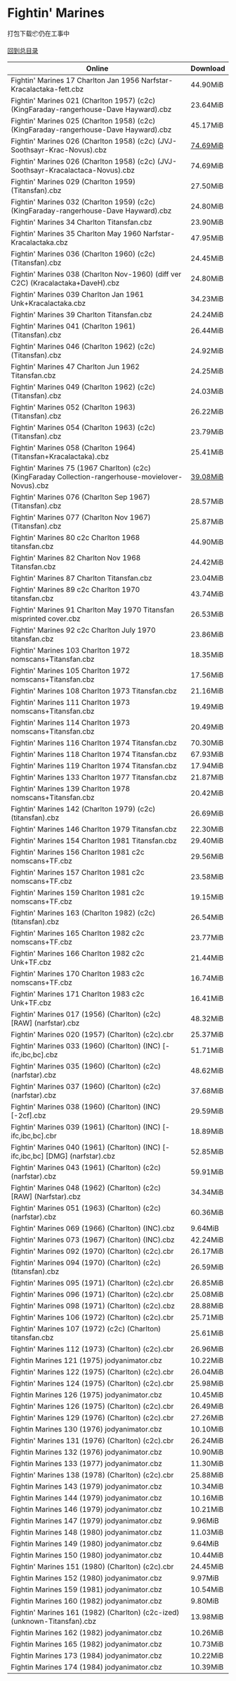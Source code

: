 # Fightin' Marines

打包下载📦仍在工事中

[回到总目录](/Catalogs.md)







Online | Download
--- | ---
Fightin' Marines 17 Charlton Jan 1956 Narfstar-Kracalactaka-fett.cbz | 44.90MiB
Fightin' Marines 021 (Charlton 1957) (c2c) (KingFaraday-rangerhouse-Dave Hayward).cbz | 23.64MiB
Fightin' Marines 025 (Charlton 1958) (c2c) (KingFaraday-rangerhouse-Dave Hayward).cbz | 45.17MiB
Fightin' Marines 026 (Charlton 1958) (c2c) (JVJ-Soothsayr-Krac-Novus).cbz | [74.69MiB](https://pan.baidu.com/s/1qYHUkFE#list/path=%2FNovus%20-%20Week%20of%202017%20Q1%2FNovus%20-%20Week%20of%202017-03-29%2F%E3%82%A4%E3%82%AB%E3%82%B1%E3%82%BF%E3%82%AF%E3%82%B3%E3%82%A6%E3%82%A8%E3%82%AD%E3%82%A6%E3%82%B3%E3%82%B5%E3%82%B1%E3%82%A4%E3%82%AF%E3%82%BF%E3%82%B9%E3%82%B1%E3%82%AF%E3%82%A4%E3%82%BD%E3%82%BD%E3%82%B7%E3%82%A6%E3%82%B7%E3%82%BB%E3%82%BD%E3%82%AA%E3%82%BB%E3%82%B3%E3%82%B9%E3%82%B1&parentPath=%2FNovus%20-%20Week%20of%202017%20Q1)
Fightin' Marines 026 (Charlton 1958) (c2c) (JVJ-Soothsayr-Kracalactaca-Novus).cbz | 74.69MiB
Fightin' Marines 029 (Charlton 1959) (Titansfan).cbz | 27.50MiB
Fightin' Marines 032 (Charlton 1959) (c2c) (KingFaraday-rangerhouse-Dave Hayward).cbz | 24.80MiB
Fightin' Marines 34 Charlton Titansfan.cbz | 23.90MiB
Fightin' Marines 35 Charlton May 1960 Narfstar-Kracalactaka.cbz | 47.95MiB
Fightin' Marines 036 (Charlton 1960) (c2c) (Titansfan).cbz | 24.45MiB
Fightin' Marines 038 (Charlton Nov-1960) (diff ver C2C) (Kracalactaka+DaveH).cbz | 24.80MiB
Fightin' Marines 039 Charlton Jan 1961 Unk+Kracalactaka.cbz | 34.23MiB
Fightin' Marines 39 Charlton Titansfan.cbz | 24.24MiB
Fightin' Marines 041 (Charlton 1961) (Titansfan).cbz | 26.44MiB
Fightin' Marines 046 (Charlton 1962) (c2c) (Titansfan).cbz | 24.92MiB
Fightin' Marines 47 Charlton Jun 1962 Titansfan.cbz | 24.25MiB
Fightin' Marines 049 (Charlton 1962) (c2c) (Titansfan).cbz | 24.03MiB
Fightin' Marines 052 (Charlton 1963) (Titansfan).cbz | 26.22MiB
Fightin' Marines 054 (Charlton 1963) (c2c) (Titansfan).cbz | 23.79MiB
Fightin' Marines 058 (Charlton 1964) (Titansfan+Kracalactaka).cbz | 25.41MiB
Fightin' Marines 75 (1967 Charlton) (c2c) (KingFaraday Collection-rangerhouse-movielover-Novus).cbz | [39.08MiB](https://pan.baidu.com/s/1_e7iQr0XWO9DiZ85etPdBA#list/path=%2FNovus%20-%20Week%20of%202015%20Q2%2FNovus%20-%20Week%20of%202015-04-15%2F%E3%82%A2%E3%82%BF%E3%82%A6%E3%82%B5%E3%82%BF%E3%82%B3%E3%82%B3%E3%82%B9%E3%82%A4%E3%82%BF%E3%82%BB%E3%82%AD%E3%82%B1%E3%82%BD%E3%82%BD%E3%82%A6%E3%82%A8%E3%82%AF%E3%82%A6%E3%82%B3%E3%82%BF%E3%82%AD%E3%82%A8%E3%82%BD%E3%82%A2%E3%82%A8%E3%82%AA%E3%82%AA%E3%82%BF%E3%82%B7%E3%82%BF%E3%82%B3&parentPath=%2FNovus%20-%20Week%20of%202015%20Q2)
Fightin' Marines 076 (Charlton Sep 1967) (Titansfan).cbz | 28.57MiB
Fightin' Marines 077 (Charlton Nov 1967) (Titansfan).cbz | 25.87MiB
Fightin' Marines 80 c2c Charlton 1968 titansfan.cbz | 44.90MiB
Fightin' Marines 82 Charlton Nov 1968 Titansfan.cbz | 24.42MiB
Fightin' Marines 87 Charlton Titansfan.cbz | 23.04MiB
Fightin' Marines 89 c2c Charlton 1970 titansfan.cbz | 43.74MiB
Fightin' Marines 91 Charlton May 1970 Titansfan misprinted cover.cbz | 26.53MiB
Fightin' Marines 92 c2c Charlton July 1970 titansfan.cbz | 23.86MiB
Fightin' Marines 103 Charlton 1972 nomscans+Titansfan.cbz | 18.35MiB
Fightin' Marines 105 Charlton 1972 nomscans+Titansfan.cbz | 17.56MiB
Fightin' Marines 108 Charlton 1973 Titansfan.cbz | 21.16MiB
Fightin' Marines 111 Charlton 1973 nomscans+Titansfan.cbz | 19.49MiB
Fightin' Marines 114 Charlton 1973 nomscans+Titansfan.cbz | 20.49MiB
Fightin' Marines 116 Charlton 1974 Titansfan.cbz | 70.30MiB
Fightin' Marines 118 Charlton 1974 Titansfan.cbz | 67.93MiB
Fightin' Marines 119 Charlton 1974 Titansfan.cbz | 17.94MiB
Fightin' Marines 133 Charlton 1977 Titansfan.cbz | 21.87MiB
Fightin' Marines 139 Charlton 1978 nomscans+Titansfan.cbz | 20.42MiB
Fightin' Marines 142 (Charlton 1979) (c2c) (titansfan).cbz | 26.69MiB
Fightin' Marines 146 Charlton 1979 Titansfan.cbz | 22.30MiB
Fightin' Marines 154 Charlton 1981 Titansfan.cbz | 29.40MiB
Fightin' Marines 156 Charlton 1981 c2c nomscans+TF.cbz | 29.56MiB
Fightin' Marines 157 Charlton 1981 c2c nomscans+TF.cbz | 23.58MiB
Fightin' Marines 159 Charlton 1981 c2c nomscans+TF.cbz | 19.15MiB
Fightin' Marines 163 (Charlton 1982) (c2c) (titansfan).cbz | 26.54MiB
Fightin' Marines 165 Charlton 1982 c2c nomscans+TF.cbz | 23.77MiB
Fightin' Marines 166 Charlton 1982 c2c Unk+TF.cbz | 21.44MiB
Fightin' Marines 170 Charlton 1983 c2c nomscans+TF.cbz | 16.74MiB
Fightin' Marines 171 Charlton 1983 c2c Unk+TF.cbz | 16.41MiB
Fightin' Marines 017 (1956) (Charlton) (c2c) [RAW] (narfstar).cbz | 48.32MiB
Fightin' Marines 020 (1957) (Charlton) (c2c).cbr | 25.37MiB
Fightin' Marines 033 (1960) (Charlton) (INC) [-ifc,ibc,bc].cbz | 51.71MiB
Fightin' Marines 035 (1960) (Charlton) (c2c) (narfstar).cbz | 48.62MiB
Fightin' Marines 037 (1960) (Charlton) (c2c) (narfstar).cbz | 37.68MiB
Fightin' Marines 038 (1960) (Charlton) (INC) [-2cf].cbz | 29.59MiB
Fightin' Marines 039 (1961) (Charlton) (INC) [-ifc,ibc,bc].cbr | 18.89MiB
Fightin' Marines 040 (1961) (Charlton) (INC) [-ifc,ibc,bc] [DMG] (narfstar).cbz | 52.85MiB
Fightin' Marines 043 (1961) (Charlton) (c2c) (narfstar).cbz | 59.91MiB
Fightin' Marines 048 (1962) (Charlton) (c2c) [RAW] (Narfstar).cbz | 34.34MiB
Fightin' Marines 051 (1963) (Charlton) (c2c) (narfstar).cbz | 60.36MiB
Fightin' Marines 069 (1966) (Charlton) (INC).cbz | 9.64MiB
Fightin' Marines 073 (1967) (Charlton) (INC).cbz | 42.24MiB
Fightin' Marines 092 (1970) (Charlton) (c2c).cbr | 26.17MiB
Fightin' Marines 094 (1970) (Charlton) (c2c) (titansfan).cbz | 26.59MiB
Fightin' Marines 095 (1971) (Charlton) (c2c).cbr | 26.85MiB
Fightin' Marines 096 (1971) (Charlton) (c2c).cbr | 25.08MiB
Fightin' Marines 098 (1971) (Charlton) (c2c).cbz | 28.88MiB
Fightin' Marines 106 (1972) (Charlton) (c2c).cbr | 25.71MiB
Fightin' Marines 107 (1972) (c2c) (Charlton) titansfan.cbz | 25.61MiB
Fightin' Marines 112 (1973) (Charlton) (c2c).cbr | 26.96MiB
Fightin Marines 121 (1975) jodyanimator.cbz | 10.22MiB
Fightin' Marines 122 (1975) (Charlton) (c2c).cbr | 26.04MiB
Fightin' Marines 124 (1975) (Charlton) (c2c).cbr | 25.98MiB
Fightin Marines 126 (1975) jodyanimator.cbz | 10.45MiB
Fightin' Marines 126 (1975) (Charlton) (c2c).cbr | 26.49MiB
Fightin' Marines 129 (1976) (Charlton) (c2c).cbr | 27.26MiB
Fightin Marines 130 (1976) jodyanimator.cbz | 10.10MiB
Fightin' Marines 131 (1976) (Charlton) (c2c).cbr | 26.24MiB
Fightin Marines 132 (1976) jodyanimator.cbz | 10.90MiB
Fightin Marines 133 (1977) jodyanimator.cbz | 11.30MiB
Fightin' Marines 138 (1978) (Charlton) (c2c).cbr | 25.88MiB
Fightin Marines 143 (1979) jodyanimator.cbz | 10.34MiB
Fightin Marines 144 (1979) jodyanimator.cbz | 10.16MiB
Fightin Marines 146 (1979) jodyanimator.cbz | 10.21MiB
Fightin Marines 147 (1979) jodyanimator.cbz | 9.96MiB
Fightin Marines 148 (1980) jodyanimator.cbz | 11.03MiB
Fightin Marines 149 (1980) jodyanimator.cbz | 9.64MiB
Fightin Marines 150 (1980) jodyanimator.cbz | 10.44MiB
Fightin' Marines 151 (1980) (Charlton) (c2c).cbr | 24.45MiB
Fightin Marines 152 (1980) jodyanimator.cbz | 9.97MiB
Fightin Marines 159 (1981) jodyanimator.cbz | 10.54MiB
Fightin Marines 160 (1982) jodyanimator.cbz | 9.80MiB
Fightin' Marines 161 (1982) (Charlton) (c2c-ized) (unknown-Titansfan).cbz | 13.98MiB
Fightin Marines 162 (1982) jodyanimator.cbz | 10.26MiB
Fightin Marines 165 (1982) jodyanimator.cbz | 10.73MiB
Fightin Marines 173 (1984) jodyanimator.cbz | 10.22MiB
Fightin Marines 174 (1984) jodyanimator.cbz | 10.39MiB